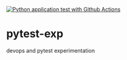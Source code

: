 [![Python application test with Github Actions](https://github.com/Jugaadu/pytest-exp/actions/workflows/pytest-ci.yml/badge.svg)](https://github.com/Jugaadu/pytest-exp/actions/workflows/pytest-ci.yml)

# pytest-exp
devops and pytest experimentation
